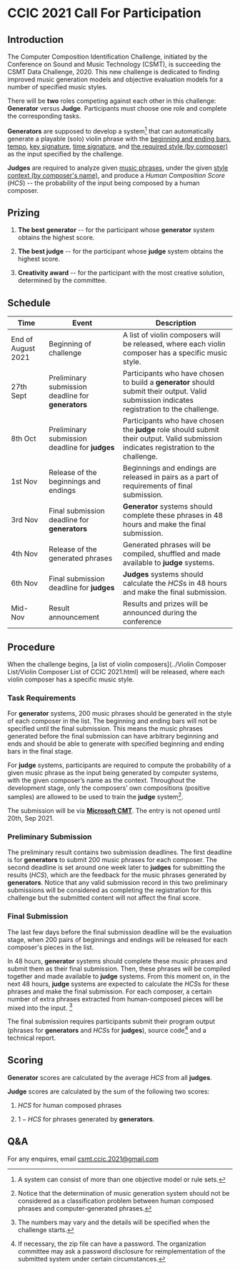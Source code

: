 # CCIC 2021 Call For Participation

## Introduction

The Computer Composition Identification Challenge, initiated by the Conference on Sound and Music Technology (CSMT), is succeeding the CSMT Data Challenge, 2020. This new challenge is dedicated to finding improved music generation models and objective evaluation models for a number of specified music styles. 

There will be **two** roles competing against each other in this challenge: **Generator** versus **Judge**. Participants must choose one role and complete the corresponding tasks. 

**Generators** are supposed to develop a system[^1] that can automatically generate a playable (solo) violin phrase with the <u>beginning and ending bars</u>, <u>tempo</u>, <u>key signature</u>, <u>time signature</u>, and <u>the required style (by composer)</u> as the input specified by the challenge. 

**Judges** are required to analyze given <u>music phrases</u>, under the given <u>style context (by composer's name)</u>, and produce a *Human Composition Score* ($HCS$​​​​​​​) -- the probability of the input being composed by a human composer.

[^1]: A system can consist of more than one objective model or rule sets.

## Prizing

1. **The best generator** -- for the participant whose **generator** system obtains the highest score. 
2. **The best judge** -- for the participant whose **judge** system obtains the highest score. 

4. **Creativity award** -- for the participant with the most creative solution, determined by the committee.

## Schedule

| Time               | Event                                              | Description                                                  |
| ------------------ | -------------------------------------------------- | ------------------------------------------------------------ |
| End of August 2021 | Beginning of challenge                             | A list of violin composers will be released, where each violin composer has a specific music style. |
| 27th Sept          | Preliminary submission deadline for **generators** | Participants who have chosen to build a **generator** should submit their output. Valid submission indicates registration to the challenge. |
| 8th Oct            | Preliminary submission deadline for **judges**     | Participants who have chosen the **judge** role should submit their output. Valid submission indicates registration to the challenge. |
| 1st Nov            | Release of the beginnings and endings              | Beginnings and endings are released in pairs as a part of requirements of final submission. |
| 3rd Nov            | Final submission deadline for **generators**       | **Generator** systems should complete these phrases in 48 hours and make the final submission. |
| 4th Nov            | Release of the generated phrases                   | Generated phrases will be compiled, shuffled and made available to **judge** systems. |
| 6th Nov            | Final submission deadline for **judges**           | **Judges** systems should calculate the $HCS$s in 48 hours and make the final submission. |
| Mid-Nov            | Result announcement                                | Results and prizes will be announced during the conference   |

## Procedure

When the challenge begins, [a list of violin composers](../Violin Composer List/Violin Composer List of CCIC 2021.html) will be released, where each violin composer has a specific music style. 

### Task Requirements

For **generator** systems, 200 music phrases should be generated in the style of each composer in the list. The beginning and ending bars will not be specified until the final submission. This means the music phrases generated before the final submission can have arbitrary beginning and ends and should be able to generate with specified beginning and ending bars in the final stage.

For **judge** systems, participants are required to compute the probability of a given music phrase as the input being generated by computer systems, with the given composer’s name as the context. Throughout the development stage, only the composers’ own compositions (positive samples) are allowed to be used to train the **judge** system[^2].

[^2]: Notice that the determination of music generation system should not be considered as a classification problem between human composed phrases and computer-generated phrases.

The submission will be via **[Microsoft CMT](https://cmt3.research.microsoft.com/)**. The entry is not opened until 20th, Sep 2021.

### Preliminary Submission

The preliminary result contains two submission deadlines. The first deadline is for **generators** to submit 200 music phrases for each composer. The second deadline is set around one week later to **judges** for submitting the results ($HCS$​​​​), which are the feedback for the music phrases generated by **generators**. Notice that any valid submission record in this two preliminary submissions will be considered as completing the registration for this challenge but the submitted content will not affect the final score.

### Final Submission

The last few days before the final submission deadline will be the evaluation stage, when 200 pairs of beginnings and endings will be released for each composer's pieces in the list. 

In 48 hours, **generator** systems should complete these music phrases and submit them as their final submission. Then, these phrases will be compiled together and made available to **judge** systems. From this moment on, in the next 48 hours, **judge** systems are expected to calculate the $HCS$​​​​​​​​s for these phrases and make the final submission. For each composer, a certain number of extra phrases extracted from human-composed pieces will be mixed into the input. [^3]

[^3]: The numbers may vary and the details will be specified when the challenge starts.

The final submission requires participants submit their program output (phrases for **generators** and $HCS$s for **judges**), source code[^4] and a technical report.

[^4]:  If necessary, the zip file can have a password. The organization committee may ask a password disclosure for reimplementation of the submitted system under certain circumstances.

## Scoring

**Generator** scores are calculated by the average $HCS$​​​​ from all **judges**.

**Judge** scores are calculated by the sum of the following two scores:

1. $HCS$ for human composed phrases 
	
2. $1-HCS$​ for phrases generated by **generators**.


## Q&A

For any enquires, email csmt.ccic.2021@gmail.com

